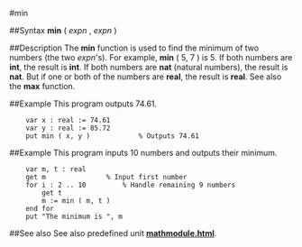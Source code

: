 
#min

##Syntax
**min** ( _expn_ , _expn_ )


##Description
The **min** function is used to find the minimum of two numbers (the two _expn_'s). For example, **min** ( 5, 7 ) is 5. If both numbers are **int**, the result is **int**. If both numbers are **nat** (natural numbers), the result is **nat**. But if one or both of the numbers are **real**, the result is **real**. See also the **max** function.


##Example
This program outputs 74.61.

        var x : real := 74.61
        var y : real := 85.72
        put min ( x, y )            % Outputs 74.61
##Example
This program inputs 10 numbers and outputs their minimum.

        var m, t : real
        get m               % Input first number
        for i : 2 .. 10         % Handle remaining 9 numbers
            get t
            m := min ( m, t )
        end for
        put "The minimum is ", m
##See also
See also predefined unit **[mathmodule.html](Math)**.

